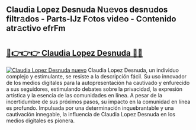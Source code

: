 ## Claudia Lopez Desnuda N𝚞𝚎vos desn𝚞dos filtr𝚊dos - Parts-IJz F𝚘tos vid𝚎o - C𝚘ntenido atr𝚊ctivo efrFm

# <h2><a href="http://mbbeclo.tromn.icu/?c=Claudia+Lopez+Desnuda">🔗👉👉👉 Claudia Lopez Desnuda 🔗🔗</a></h2>

[![Claudia Lopez Desnuda nuevo](https://i.imgur.com/pEAQMta.gif)](http://mbbeclo.tromn.icu/?c=Claudia+Lopez+Desnuda)
Claudia Lopez Desnuda, un individuo complejo y estimulante, se resiste a la descripción fácil. Su uso innovador de los medios digitales para la autopresentación ha cautivado y enfurecido a sus seguidores, estimulando debates sobre la privacidad, la expresión artística y la esencia de las comunidades en línea. A pesar de la incertidumbre de sus próximos pasos, su impacto en la comunidad en línea es profundo. Impulsada por una determinación inquebrantable y una cautivación innegable, la influencia de Claudia Lopez Desnuda en los medios digitales es pionera.
